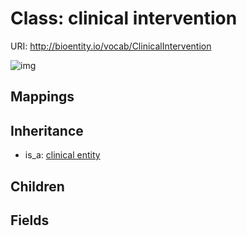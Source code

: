 # Class: clinical intervention




URI: http://bioentity.io/vocab/ClinicalIntervention

![img](http://yuml.me/diagram/nofunky/class/\[ClinicalEntity]^-\[ClinicalIntervention],%20)
## Mappings

## Inheritance

 *  is_a: [clinical entity](ClinicalEntity.md)
## Children

## Fields

